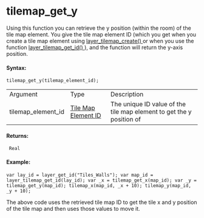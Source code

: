 # tilemap_get_y

Using this function you can retrieve the y position (within the room) of
the tile map element. You give the tile map element ID (which you get
when you create a tile map element using [ layer_tilemap_create()
](layer_tilemap_create) or when you use the function [
layer_tilemap_get_id() ](layer_tilemap_get_id) ), and the function
will return the y-axis position.

#### Syntax:

``` gml
tilemap_get_y(tilemap_element_id);
```

|                    |                                                                                                                                             |                                                                      |
|--------------------|---------------------------------------------------------------------------------------------------------------------------------------------|----------------------------------------------------------------------|
| Argument           | Type                                                                                                                                        | Description                                                          |
| tilemap_element_id |  [Tile Map Element ID](../../../../../../GameMaker_Language/GML_Reference/Asset_Management/Rooms/Tile_Map_Layers/layer_tilemap_get_id)  | The unique ID value of the tile map element to get the y position of |

#### Returns:

``` gml
 Real
```

#### Example:

``` gml
var lay_id = layer_get_id("Tiles_Walls"); var map_id = layer_tilemap_get_id(lay_id); var _x = tilemap_get_x(map_id); var _y = tilemap_get_y(map_id); tilemap_x(map_id, _x + 10); tilemap_y(map_id, _y + 10);
```

The above code uses the retrieved tile map ID to get the tile x and y
position of the tile map and then uses those values to move it.
